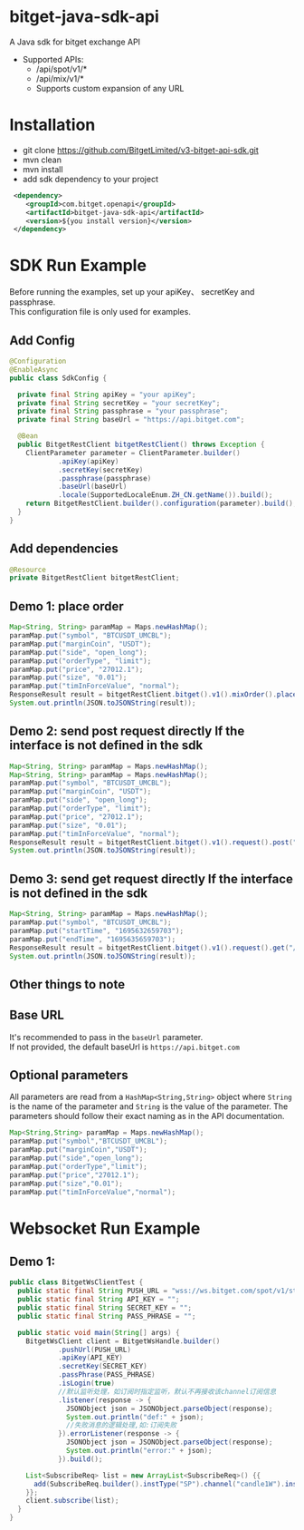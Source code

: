 # bitget-java-sdk-api
A Java sdk for bitget exchange API

- Supported APIs:
    - /api/spot/v1/*
    - /api/mix/v1/*
    - Supports custom expansion of any URL

# Installation
- git clone https://github.com/BitgetLimited/v3-bitget-api-sdk.git
- mvn clean
- mvn install
- add sdk dependency to your project
```xml
 <dependency>
    <groupId>com.bitget.openapi</groupId>
    <artifactId>bitget-java-sdk-api</artifactId>
    <version>${you install version}</version>
 </dependency>
```

# SDK Run Example

Before running the examples, set up your apiKey、 secretKey and passphrase. <br/>
This configuration file is only used for examples. <br/>
## Add Config
```java
@Configuration
@EnableAsync
public class SdkConfig {

  private final String apiKey = "your apiKey";
  private final String secretKey = "your secretKey";
  private final String passphrase = "your passphrase";
  private final String baseUrl = "https://api.bitget.com";

  @Bean
  public BitgetRestClient bitgetRestClient() throws Exception {
    ClientParameter parameter = ClientParameter.builder()
            .apiKey(apiKey)
            .secretKey(secretKey)
            .passphrase(passphrase)
            .baseUrl(baseUrl)
            .locale(SupportedLocaleEnum.ZH_CN.getName()).build();
    return BitgetRestClient.builder().configuration(parameter).build();
  }
}
```

## Add dependencies
```java
@Resource
private BitgetRestClient bitgetRestClient;
```

## Demo 1: place order
```java
Map<String, String> paramMap = Maps.newHashMap();
paramMap.put("symbol", "BTCUSDT_UMCBL");
paramMap.put("marginCoin", "USDT");
paramMap.put("side", "open_long");
paramMap.put("orderType", "limit");
paramMap.put("price", "27012.1");
paramMap.put("size", "0.01");
paramMap.put("timInForceValue", "normal");
ResponseResult result = bitgetRestClient.bitget().v1().mixOrder().placeOrder(paramMap);
System.out.println(JSON.toJSONString(result));
```

## Demo 2: send post request directly If the interface is not defined in the sdk
```java
Map<String, String> paramMap = Maps.newHashMap();
Map<String, String> paramMap = Maps.newHashMap();
paramMap.put("symbol", "BTCUSDT_UMCBL");
paramMap.put("marginCoin", "USDT");
paramMap.put("side", "open_long");
paramMap.put("orderType", "limit");
paramMap.put("price", "27012.1");
paramMap.put("size", "0.01");
paramMap.put("timInForceValue", "normal");
ResponseResult result = bitgetRestClient.bitget().v1().request().post("/api/mix/v1/order/placeOrder", paramMap);
System.out.println(JSON.toJSONString(result));
```

## Demo 3: send get request directly If the interface is not defined in the sdk
```java
Map<String, String> paramMap = Maps.newHashMap();
paramMap.put("symbol", "BTCUSDT_UMCBL");
paramMap.put("startTime", "1695632659703");
paramMap.put("endTime", "1695635659703");
ResponseResult result = bitgetRestClient.bitget().v1().request().get("/api/mix/v1/order/history", paramMap);
System.out.println(JSON.toJSONString(result));
```

## Other things to note

## Base URL
It's recommended to pass in the `baseUrl` parameter.<br/>
If not provided, the default baseUrl is `https://api.bitget.com`<br/>


## Optional parameters

All parameters are read from a `HashMap<String,String>` object where `String` is the name of the parameter and `String` is the value of the parameter.
The parameters should follow their exact naming as in the API documentation.<br>
```java
Map<String,String> paramMap = Maps.newHashMap();
paramMap.put("symbol","BTCUSDT_UMCBL");
paramMap.put("marginCoin","USDT");
paramMap.put("side","open_long");
paramMap.put("orderType","limit");
paramMap.put("price","27012.1");
paramMap.put("size","0.01");
paramMap.put("timInForceValue","normal");
```



# Websocket Run Example

## Demo 1:
```java
public class BitgetWsClientTest {
  public static final String PUSH_URL = "wss://ws.bitget.com/spot/v1/stream"; // or wss://ws.bitget.com/mix/v1/stream
  public static final String API_KEY = "";
  public static final String SECRET_KEY = "";
  public static final String PASS_PHRASE = "";

  public static void main(String[] args) {
    BitgetWsClient client = BitgetWsHandle.builder()
            .pushUrl(PUSH_URL)
            .apiKey(API_KEY)
            .secretKey(SECRET_KEY)
            .passPhrase(PASS_PHRASE)
            .isLogin(true)
            //默认监听处理，如订阅时指定监听，默认不再接收该channel订阅信息
            .listener(response -> {
              JSONObject json = JSONObject.parseObject(response);
              System.out.println("def:" + json);
              //失败消息的逻辑处理,如:订阅失败
            }).errorListener(response -> {
              JSONObject json = JSONObject.parseObject(response);
              System.out.println("error:" + json);
            }).build();

    List<SubscribeReq> list = new ArrayList<SubscribeReq>() {{
      add(SubscribeReq.builder().instType("SP").channel("candle1W").instId("BTCUSDT").build());
    }};
    client.subscribe(list);
  }
}
```